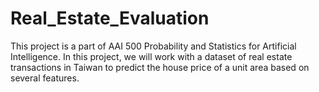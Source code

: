 # Real_Estate_Evaluation
This project is a part of AAI 500 Probability and Statistics for Artificial Intelligence. In this project, we will work with a dataset of real estate transactions in Taiwan to predict the house price of a unit area based on several features.
